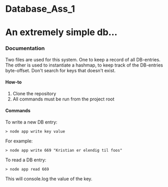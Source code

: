 # Database_Ass_1

# An extremely simple db...
### Documentation
Two files are used for this system. One to keep a record of all DB-entries. The other is used to instantiate a hashmap, to keep track of the DB-entries byte-offset.
Don't search for keys that doesn't exist.

#### How-to

1. Clone the repository
2. All commands must be run from the project root

#### Commands

To write a new DB entry:

```> node app write key value```

For example: 

```> node app write 669 "Kristian er elendig til foos"```

To read a DB entry:

```> node app read 669```

This will console.log the value of the key.

